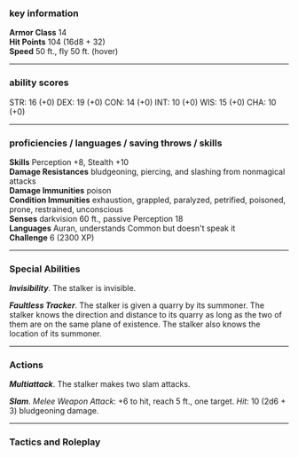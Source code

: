 ### key information

**Armor Class** 14  
**Hit Points** 104 (16d8 + 32)  
**Speed** 50 ft., fly 50 ft. (hover)

---
### ability scores

STR: 16 (+0) 
DEX: 19 (+0)
CON: 14 (+0)
INT: 10 (+0)
WIS: 15 (+0)
CHA: 10 (+0)

---
### proficiencies / languages / saving throws / skills

**Skills** Perception +8, Stealth +10  
**Damage Resistances** bludgeoning, piercing, and slashing from nonmagical attacks  
**Damage Immunities** poison  
**Condition Immunities** exhaustion, grappled, paralyzed, petrified, poisoned, prone, restrained, unconscious  
**Senses** darkvision 60 ft., passive Perception 18  
**Languages** Auran, understands Common but doesn't speak it  
**Challenge** 6 (2300 XP)

---
### Special Abilities

**_Invisibility_**. The stalker is invisible.

**_Faultless Tracker_**. The stalker is given a quarry by its summoner. The stalker knows the direction and distance to its quarry as long as the two of them are on the same plane of existence. The stalker also knows the location of its summoner.

---
### Actions

**_Multiattack_**. The stalker makes two slam attacks.

**_Slam_**. _Melee Weapon Attack_: +6 to hit, reach 5 ft., one target. _Hit_: 10 (2d6 + 3) bludgeoning damage.

---
### Tactics and Roleplay